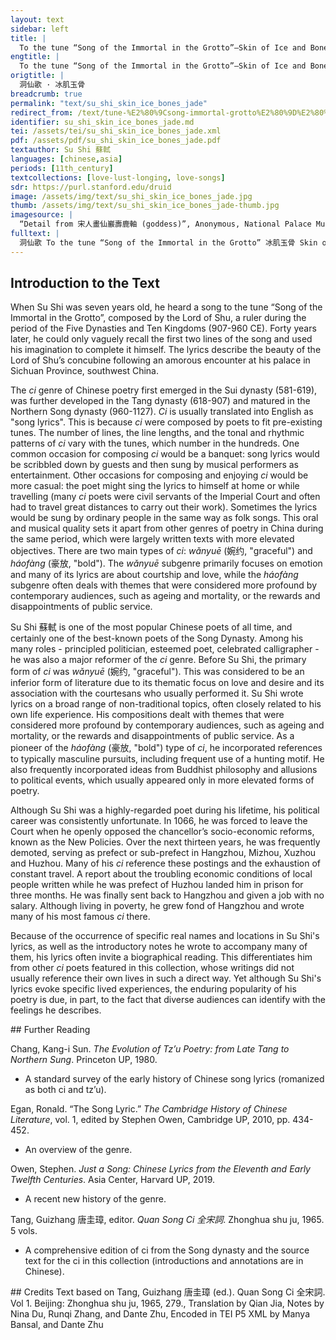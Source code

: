 ```yaml
---
layout: text
sidebar: left
title: |
  To the tune “Song of the Immortal in the Grotto”—Skin of Ice and Bones of Jade | 洞仙歌 · 冰肌玉骨
engtitle: |
  To the tune “Song of the Immortal in the Grotto”—Skin of Ice and Bones of Jade
origtitle: |
  洞仙歌 · 冰肌玉骨
breadcrumb: true
permalink: "text/su_shi_skin_ice_bones_jade"
redirect_from: /text/tune-%E2%80%9Csong-immortal-grotto%E2%80%9D%E2%80%94skin-ice-and-bones-jade
identifier: su_shi_skin_ice_bones_jade.md
tei: /assets/tei/su_shi_skin_ice_bones_jade.xml
pdf: /assets/pdf/su_shi_skin_ice_bones_jade.pdf
textauthor: Su Shi 蘇軾
languages: [chinese,asia]
periods: [11th_century]
textcollections: [love-lust-longing, love-songs]
sdr: https://purl.stanford.edu/druid 
image: /assets/img/text/su_shi_skin_ice_bones_jade.jpg
thumb: /assets/img/text/su_shi_skin_ice_bones_jade-thumb.jpg
imagesource: |
  “Detail from 宋人畫仙巖壽鹿軸 (goddess)”, Anonymous, National Palace Museum, Accession Number: K2A000165N000000000PAA [Public Domain]
fulltext: |
  洞仙歌 To the tune “Song of the Immortal in the Grotto” 冰肌玉骨 Skin of Ice and Bones of Jade 余七歲時見眉山老尼姓朱 When I was seven, I once met an old nun from MeishanMeishan was Su Shi's hometown, in present-day Sichuan Province. whose surname was Zhu, 忘其名， but I have forgotten her given name. 年九十餘， She was more than ninety years old. 自言： She said that 嘗隨其師入蜀主孟昶宮中 she used to accompany her master to the palace of Meng Chang, who is the Lord of Shu. 一日大熱， One day, there was a great heat. 蜀主與花蕊夫人夜起避暑摩訶池上 The Lord of Shu and Lady HuaruiLady Huarui 花蕊夫人 was the Lord of Shu's favorite concubine and a poet in her own right. "Lady Huarui" was not her birth name, but rather given to her by the Lord of Shu after her appearance was compared to the pistil of a flower ("huarui" is the Chinese word for pistil). got up at night  to enjoy the cool air outdoors by the Maha Pond.“Maha” means great in Sanskrit. Situated in Sichuan, “Maha Pond” is a large pond in the palace of the Lord of Shu. 作一詞。 He composed a song 朱具能記之。 And Zhu remembered the entire piece. 今四十年， It has been forty years 朱已死， that Zhu has been dead; 人無知此詞者。 No one else knows this song. 但記其首兩句， I can only remember the first couple of lines.  暇日尋味， During my leisure time I savored it： 豈洞仙歌令乎， isn’t it to the tune of “Song of the Immortal in the Grotto”? 乃為足之 I have thus composed the rest of the piece to make up for the missing part. 冰肌玉骨， Skin of ice and bones of jade,This is a phrase used to describe the beauty of women’s bodies, clean like ice and smooth like jade. It comes from a philosophical work by Zhuangzi, in which he uses “skin of ice and bones of jade” to describe a deity living in the Gu Ye Mountain. The phrase suggests a somewhat otherworldly beauty. 自清涼無汗。 are naturally fresh and cool, with no sweat. 水殿風來暗香滿。 A light wind blows in the palace upon the water, infusing it with a subtle aroma. 繡簾開、 The embroidered curtain is lifted: 一點明月窺人. a fraction of the bright moon light is usedBy the Lord of Shu. to peek at the beauty. 人未寢、 The beauty has not yet slept, 倚枕釵橫鬢亂。 leaning on the pillow, with her hairpin laid aside and the hair at her temples unkempt. 起來攜素手， She gets out of bed and I hold her fair hands; 庭戶無聲， the courtyard is silent. 時見疏星度河漢。 From time to time, scattered stars are seen crossing the Milky Way. 試問夜如何， She asks: what time of night is it? 夜已三更， It is already midnight. 金波淡， The golden waveHere the “golden wave” refers to the moonlight. of moonlight is fading; 玉繩低轉。 the Jade Rope“The Jade Rope” is the name of the two stars to the north of the fifth star of the Dipper. In autumn, when the Jade Rope moves to the northwest and slowly descends, it is usually close to daybreak. descends. 但屈指、 She counts on her fingers: 西風幾時來， when will the west windWestern wind is an image with multiple meanings in Chinese poetry. Here it is most likely used to endow the line with a melancholic tone. come? 又不道、 Without noticing, 流年暗中偷換 the fleeting years are secretly stolen away. 
--- 
```

## Introduction to the Text 
<p>When Su Shi was seven years old, he heard a song to the tune “Song of the Immortal in the Grotto”, composed by the Lord of Shu, a ruler during the period of the Five Dynasties and Ten Kingdoms (907-960 CE). Forty years later, he could only vaguely recall the first two lines of the song and used his imagination to complete it himself. The lyrics describe the beauty of the Lord of Shu’s concubine following an amorous encounter at his palace in Sichuan Province, southwest China.</p> <p>The <em>ci</em> genre of Chinese poetry first emerged in the Sui dynasty (581-619), was further developed in the Tang dynasty (618-907) and matured in the Northern Song dynasty (960-1127). <em>Ci</em> is usually translated into English as "song lyrics". This is because <em>ci</em> were composed by poets to fit pre-existing tunes. The number of lines, the line lengths, and the tonal and rhythmic patterns of <em>ci</em> vary with the tunes, which number in the hundreds. One common occasion for composing <em>ci</em> would be a banquet: song lyrics would be scribbled down by guests and then sung by musical performers as entertainment. Other occasions for composing and enjoying <em>ci</em> would be more casual: the poet might sing the lyrics to himself at home or while travelling (many <em>ci</em> poets were civil servants of the Imperial Court and often had to travel great distances to carry out their work). Sometimes the lyrics would be sung by ordinary people in the same way as folk songs. This oral and musical quality sets it apart from other genres of poetry in China during the same period, which were largely written texts with more elevated objectives. There are two main types of <em>ci</em>: <em>wǎnyuē</em> (婉约, "graceful") and <em>háofàng</em> (豪放, "bold"). The <em>wǎnyuē</em> subgenre primarily focuses on emotion and many of its lyrics are about courtship and love, while the<em> háofàng</em> subgenre often deals with themes that were considered more profound by contemporary audiences, such as ageing and mortality, or the rewards and disappointments of public service.</p> <p><meta charset="utf-8" />Su Shi <meta charset="utf-8" />蘇軾 is one of the most popular Chinese poets of all time, and certainly one of the best-known poets of the Song Dynasty. Among his many roles - principled politician, esteemed poet, celebrated calligrapher - he was also a major reformer of the <em>ci</em> genre. Before Su Shi, the primary form of <em>ci</em> was <em>wǎnyuē</em> (婉约, "graceful"). This was considered to be an inferior form of literature due to its thematic focus on love and desire and its association with the courtesans who usually performed it. Su Shi wrote lyrics on a broad range of non-traditional topics, often closely related to his own life experience. His compositions dealt with themes that were considered more profound by contemporary audiences, such as ageing and mortality, or the rewards and disappointments of public service. As a pioneer of the <em>háofàng </em>(豪放, "bold") type of <em>ci</em>, he incorporated references to typically masculine pursuits, including frequent use of a hunting motif. He also frequently incorporated ideas from Buddhist philosophy and allusions to political events, which usually appeared only in more elevated forms of poetry.</p> <p dir="ltr">Although Su Shi was a highly-regarded poet during his lifetime, his political career was consistently unfortunate. In 1066, he was forced to leave the Court when he openly opposed the chancellor’s socio-economic reforms, known as the New Policies. Over the next thirteen years, he was frequently demoted, serving as prefect or sub-prefect in Hangzhou, Mizhou, Xuzhou and Huzhou. Many of his <em>ci</em> reference these postings and the exhaustion of constant travel. A report about the troubling economic conditions of local people written while he was prefect of Huzhou landed him in prison for three months. He was finally sent back to Hangzhou and given a job with no salary. Although living in poverty, he grew fond of Hangzhou and wrote many of his most famous <em>ci </em>there.</p> <p>Because of the occurrence of specific real names and locations in Su Shi's lyrics, as well as the introductory notes he wrote to accompany many of them, his lyrics often invite a biographical reading. This differentiates him from other <em>ci</em> poets featured in this collection, whose writings did not usually reference their own lives in such a direct way. Yet although Su Shi's lyrics evoke specific lived experiences, the enduring popularity of his poetry is due, in part, to the fact that diverse audiences can identify with the feelings he describes.</p>
## Further Reading 
<p>Chang, Kang-i Sun. <em>The Evolution of Tz’u Poetry: from Late Tang to Northern Sung</em>. Princeton UP, 1980.</p> <ul> <li>A standard survey of the early history of Chinese song lyrics (romanized as both ci and tz’u).</li> </ul> <p>Egan, Ronald. “The Song Lyric.” <em>The Cambridge History of Chinese Literature</em>, vol. 1, edited by Stephen Owen, Cambridge UP, 2010, pp. 434-452.</p> <ul> <li>An overview of the genre.</li> </ul> <p>Owen, Stephen. <em>Just a Song: Chinese Lyrics from the Eleventh and Early Twelfth Centuries</em>. Asia Center, Harvard UP, 2019.</p> <ul> <li>A recent new history of the genre.</li> </ul> <p>Tang, Guizhang 唐圭璋, editor. <em>Quan Song Ci 全宋詞</em>. Zhonghua shu ju, 1965. 5 vols.</p> <ul> <li>A comprehensive edition of ci from the Song dynasty and the source text for the ci in this collection (introductions and annotations are in Chinese).</li> </ul>
## Credits
Text based on Tang, Guizhang 唐圭璋 (ed.). Quan Song Ci 全宋詞. Vol 1. Beijing: Zhonghua shu ju, 1965, 279., Translation by Qian Jia, Notes by Nina Du, Runqi Zhang,  and Dante Zhu, Encoded in TEI P5 XML by Manya Bansal,  and Dante Zhu
